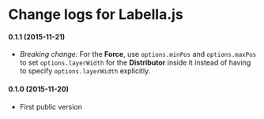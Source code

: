 # Change logs for Labella.js

<a name="0.1.1"></a>
#### 0.1.1 (2015-11-21)
* *Breaking change:* For the **Force**, use ```options.minPos``` and ```options.maxPos``` to set ```options.layerWidth``` for the **Distributor** inside it instead of having to specify ```options.layerWidth``` explicitly.

<a name="0.1.0"></a>
#### 0.1.0 (2015-11-20)

* First public version
